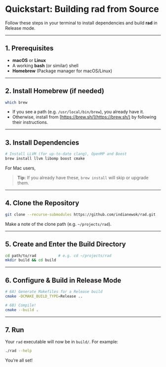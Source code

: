 # Quickstart: Building **rad** from Source

Follow these steps in your terminal to install dependencies and build **rad** in Release mode.

---

## 1. Prerequisites

* **macOS** or **Linux**
* A working **bash** (or similar) shell
* **Homebrew** (Package manager for macOS/Linux)

---

## 2. Install Homebrew (if needed)

```bash
which brew
```

* If you see a path (e.g. `/usr/local/bin/brew`), you already have it.
* Otherwise, install from [https://brew.sh/](https://brew.sh/) by following their instructions.

---

## 3. Install Dependencies

```bash
# Install LLVM (for up-to-date clang), OpenMP and Boost
brew install llvm libomp boost cmake
```

For Mac users, 

> **Tip:** If you already have these, `brew install` will skip or upgrade them.

---

## 4. Clone the Repository

```bash
git clone --recurse-submodules https://github.com/indianewok/rad.git
```

Make a note of the clone path (e.g. `~/projects/rad`).

---

## 5. Create and Enter the Build Directory

```bash
cd path/to/rad          # e.g. cd ~/projects/rad
mkdir build && cd build
```

---

## 6. Configure & Build in Release Mode

```bash
# 6A) Generate Makefiles for a Release build
cmake -DCMAKE_BUILD_TYPE=Release ..

# 6B) Compile!
cmake --build .
```

---

## 7. Run

Your `rad` executable will now be in `build/`. For example:

```bash
./rad --help
```

You’re all set!
